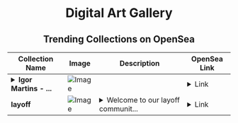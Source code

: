 <div align="center">

# Digital Art Gallery

## Trending Collections on OpenSea

| Collection Name                       | Image                                                                                     | Description                       | OpenSea Link                                                                                          |
|---------------------------------------|-------------------------------------------------------------------------------------------|-----------------------------------|--------------------------------------------------------------------------------------------------------|
| **<details><summary>Igor Martins - ...</summary>Igor Martins - Base</details>** | ![Image](https://i.seadn.io/s/raw/files/aa973019304ccac5f7d2b96f5dcc97ad.png?w=500&auto=format?w=200&auto=format) |  | <details><summary>Link</summary>[Igor Martins - Base](https://opensea.io/collection/igor-martins-base)</details> |
| **layoff** | ![Image](https://i.seadn.io/s/raw/files/6f7168990c503623b8cb9fc3873dd345.png?w=500&auto=format?w=200&auto=format) | <details><summary>Welcome to our layoff communit...</summary>Welcome to our layoff community! We're excited to have you here. Our mission is to connect with people worldwide who are navigating life after layoffs, finding jobs, and providing support, and resources along the way.</details> | <details><summary>Link</summary>[layoff](https://opensea.io/collection/layoff-1)</details> |

</div>